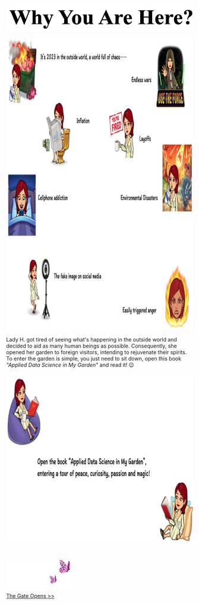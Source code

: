 <p align="center">
<img src="https://github.com/lady-h-world/My_Garden/blob/main/images/cover/why_here.png" width="532" height="69" />
</p>

<p align="left">
<img src="https://github.com/lady-h-world/My_Garden/blob/main/images/cover/world_chaos.png" width="1264" height="787" />
</p>

Lady H. got tired of seeing what's happening in the outside world and decided to aid as many human beings as possible. Consequently, she opened her garden to foreign visitors, intending to rejuvenate their spirits. To enter the garden is simple, you just need to sit down, open this book <i>"Applied Data Science in My Garden"</i> and read it! 😉


<p align="left">
<img src="https://github.com/lady-h-world/My_Garden/blob/main/images/cover/just_read.png" width="954"  height="455" />
</p>

#

<p align="left">
<img src="https://github.com/lady-h-world/My_Garden/blob/main/images/follow_us.png" width="180" height="75" />
</p>

[The Gate Opens >>][1]


[1]:https://github.com/lady-h-world/My_Garden/blob/main/reading_pages/cover/at_the_gate.md
